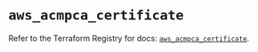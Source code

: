 # `aws_acmpca_certificate`

Refer to the Terraform Registry for docs: [`aws_acmpca_certificate`](https://registry.terraform.io/providers/hashicorp/aws/5.60.0/docs/resources/acmpca_certificate).
